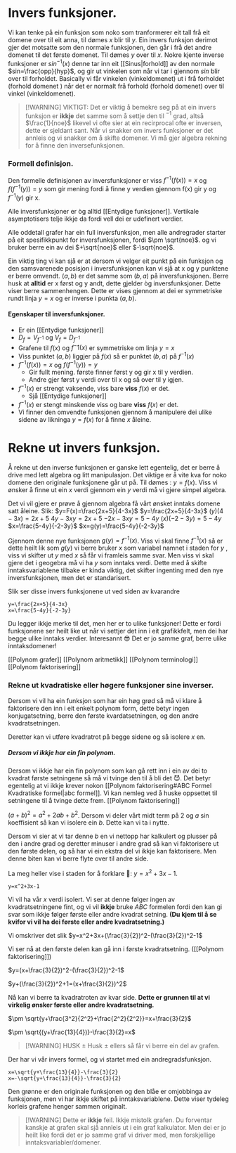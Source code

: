 # Invers funksjoner.
Vi kan tenke på ein funksjon som noko som tranformerer eit tall frå eit domene over til eit anna, til dømes $x$ blir til $y$. Ein invers funksjon derimot gjer det motsatte som den normale funksjonen, den går i frå det andre domenet til det første domenet. Til dømes $y$ over til $x$. 
Nokre kjente inverse funksjoner er $sin^{-1}(x)$ denne tar inn eit [[Sinus|forhold]] av den normale $sin=\frac{opp}{hyp}$, og gir ut vinkelen som når vi tar i gjennom $sin$ blir over til forholdet.
Basically vi får vinkelen (vinkeldomenet) ut i frå forholdet (forhold domenet ) når det er normalt frå forhold (forhold domenet) over til vinkel (vinkeldomenet). 

>[!WARNING] VIKTIGT:
>Det er viktig å bemekre seg på at ein invers funksjon er **ikkje** det samme som å settje den til $^{-1}$ grad, altså $\frac{1}{noe}$ likevel vi ofte sier at ein recirprocal ofte er inversen, dette er sjeldant sant. Når vi snakker om invers funksjoner er det annleis og vi snakker om å skifte domener. 
>Vi må gjer algebra rekning for å finne den inversefunksjonen.


### Formell definisjon.
Den formelle definisjonen av inversfunksjoner er 
viss $f^{-1}(f(x))=x$ og $f(f^{-1}(y))=y$
som gir mening fordi å finne y verdien gjennom f(x) gir y og $f^{-1}(y)$ gir x.

Alle inversfunksjoner er òg alltid [[Entydige funksjoner]].
Vertikale asymptotisers telje ikkje da fordi vell dei er udefinert verdier.

Alle oddetall grafer har ein full inversfunksjon, men alle andregrader starter på eit spesifikkpunkt for inversfunksjonen, fordi $\pm \sqrt{noe}$.
og vi bruker berre ein av dei $+\sqrt{noe}$ eller $-\sqrt{noe}$.


Ein viktig ting vi kan sjå er at dersom vi velger eit punkt på ein funksjon og den samsvarenede posisjon i inversfunksjonen kan vi sjå at x og y punktene er berre omvendt. $(a,b)$ er det samme som $(b,a)$ på inversfunksjonen. Berre husk at **alltid** er x først og y andt, dette gjelder òg inversfunksjoner. Dette viser berre sammenhengen.
Dette er vises gjennom at dei er symmetriske rundt linja $y=x$ og er inverse i punkta $(a,b)$.
 


#### Egenskaper til inversfunksjoner.
 * Er ein [[Entydige funksjoner]]
 * $D_f = V_{f^{-1}}$ og $V_f = D_{f^{-1}}$
 * Grafene til $f(x)$ og $f^-1(x)$ er symmetriske om linja $y=x$
 * Viss punktet $(a,b)$ liggjer på $f(x)$ så er punktet $(b,a)$ på $f^{-1}(x)$
 * $f^{-1}(f(x))=x$ og $f(f^{-1}(y))=y$
	 * Gir fullt mening. første finner først y og gir x til y verdien. 
	 * Andre gjer først y verdi over til x og så over til y igjen.
 * $f^{-1}(x)$ er strengt vaksende, viss bare **viss** $f(x)$ er det.
	 * Sjå [[Entydige funksjoner]]
 * $f^{-1}(x)$ er stengt minskende viss og bare **viss** $f(x)$ er det.
 * Vi finner den omvendte funksjonen gjennom å manipulere dei ulike sidene av likninga $y=f(x)$ for å finne $x$ åleine.



 # Rekne ut invers funksjon.
Å rekne ut den inverse funksjonen er ganske lett egentelig, det er berre å drive med lett algebra og litt manipulasjon. Det viktige er å vite kva for noko domene den originale funksjonene går ut på. Til dømes : $y=f(x)$. Viss vi ønsker å finne ut ein $x$ verdi gjennom ein $y$ verdi må vi gjere simpel algebra.

Det vi vil gjere er prøve å gjennom algebra få vårt ønsket inntaks domene satt åleine.
Slik:
$y=F(x)=\frac{2x+5}{4-3x}$
$y=\frac{2x+5}{4-3x}$
$(y)(4-3x)=2x+5$
$4y-3xy=2x+5$
$-2x-3xy=5-4y$
$(x)(-2-3y)=5-4y$
$x=\frac{5-4y}{-2-3y}$
$x=g(y)=\frac{5-4y}{-2-3y}$

Gjennom denne nye funksjonen $g(y)=f^{-1}(x)$. Viss vi skal finne $f^{-1}(x)$ så er dette heilt lik som $g(y)$ vi berre bruker $x$ som variabel namnet i staden for $y$ , viss vi skifter ut $y$ med $x$ så får vi framleis samme svar. Men viss vi skal gjere det i geogebra må vi ha $y$ som inntaks verdi. Dette med å skifte inntaksvariablene tilbake er kinda viktig, det skifter ingenting med den nye inversfunksjonen, men det er standarisert.

Slik ser disse invers funksjonene ut ved siden av kvarandre
```desmos-graph
y=\frac{2x+5}{4-3x}
x=\frac{5-4y}{-2-3y}

```

Du legger ikkje merke til det, men her er to ulike funksjoner!
Dette er fordi funksjonene ser heilt like ut når vi settjer det inn i eit grafikkfelt, men dei har begge ulike inntaks verdier. Interesannt 😎
Det er jo samme graf, berre ulike inntaksdomener!

[[Polynom grafer]]
[[Polynom aritmetikk]]
[[Polynom terminologi]]
[[Polynom faktorisering]]

### Rekne ut kvadratiske eller høgere funksjoner sine inverser.

Dersom vi vil  ha ein funksjon som har ein høg grød så må vi klare å faktorisere den inn i eit enkelt polynom form, dette betyr ingen konjugatsetning, berre den første kvardatsetningen, og den andre kvadratsetningen.

Deretter kan vi utføre kvadratrot på begge sidene og så isolere $x$ en.


##### Dersom vi ikkje har ein fin polynom.

Dersom vi ikkje har ein fin polynom som kan gå rett inn i ein av dei to kvadrat første setningene så må vi tvinge den til å bli det 😈. Det betyr egentelig at vi ikkje krever nokon [[Polynom faktorisering#ABC Formel Kvadratiske formel|abc formel]]. 
Vi kan nemleg ved å huske oppsettet til setningene til å tvinge dette frem. [[Polynom faktorisering]]


$(a+b)^2=a^2+2ab+b^2$. Dersom vi deler vårt midt term på 2 og $a$ sin koeffisient så kan vi isolere ein $b$. Dette kan vi ta i nytte.

Dersom vi sier at vi tar denne $b$ en vi nettopp har kalkulert og plusser på den i andre grad og deretter minuser i andre grad så kan vi faktorisere ut den første delen, og så har vi ein ekstra del vi ikkje kan faktorisere. Men denne biten kan vi berre flyte over til andre side.

La meg heller vise i staden for å forklare 🗿:
$y=x^2+3x-1$. 

```desmos-graph
y=x^2+3x-1

```



Vi vil ha vår $x$ verdi isolert.
Vi ser at denne følger ingen av kvadratsetningene fint, og vi vil **ikkje** bruke $ABC$ formelen fordi den kan gi svar som ikkje følger første eller andre kvadrat setning. **(Du kjem til å se kvifor vi vil ha dei første eller andre kvadratsetning.)**

Vi omskriver det slik
$y=x^2+3x+(\frac{3}{2})^2-(\frac{3}{2})^2-1$

Vi ser nå at den første delen kan gå inn i første kvadratsetning.
([[Polynom faktorisering]])

$y=(x+\frac{3}{2})^2-(\frac{3}{2})^2-1$

$y+(\frac{3}{2})^2+1=(x+\frac{3}{2})^2$

Nå kan vi berre ta kvadratroten av kvar side.
**Dette er grunnen til at vi virkelig ønsker første eller andre kvadratsetning.**

$\pm \sqrt{y+\frac{3^2}{2^2}+\frac{2^2}{2^2}}=x+\frac{3}{2}$

$\pm \sqrt{(y+\frac{13}{4})}-\frac{3}{2}=x$


>[!WARNING] HUSK $\pm$
>Husk $\pm$ ellers så får vi berre ein del av grafen.



Der har vi vår invers formel, og vi startet med ein andregradsfunksjon.

```desmos-graph
x=\sqrt{y+\frac{13}{4}}-\frac{3}{2}
x=-\sqrt{y+\frac{13}{4}}-\frac{3}{2}
```


Den grønne er den originale funksjonen
og den blåe er omjobbinga av funksjonen, men vi har ikkje skiftet på inntaksvariablene. Dette viser tydeleg korleis grafene henger sammen originalt.

>[!WARNING] Dette er **ikkje** feil. Ikkje mistolk grafen.
>Du forventar kanskje at grafen skal sjå annleis ut i ein graf kalkulator. Men dei er jo heilt like fordi det er jo samme graf vi driver med, men forskjellige inntaksvariabler/domener.



